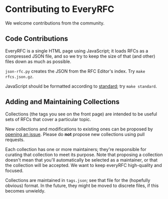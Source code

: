 # Contributing to EveryRFC

We welcome contributions from the community. 

## Code Contributions

EveryRFC is a single HTML page using JavaScript; it loads RFCs as a compressed JSON file, and so we
try to keep the size of that (and other) files down as much as possible.

`json-rfc.py` creates the JSON from the RFC Editor's index. Try `make rfcs.json.gz`.

JavaScript should be formatted according to
[standard](https://github.com/standard/standard); try `make standard`.


## Adding and Maintaining Collections

Collections (the tags you see on the front page) are intended to be useful sets
of RFCs that cover a particular topic.

New collections and modifications to existing ones can be proposed by [opening an
issue](https://github.com/EveryRFC/everyRFC/issues/new). Please do **not** propose new collections
using pull requests.

Each collection has one or more maintainers; they're responsible for curating that collection to
meet its purpose. Note that proposing a collection doesn't mean that you'll automatically be
selected as a maintainer, or that the collection will be accepted. We want to keep everyRFC
high-quality and focused.

Collections are maintained in `tags.json`; see that file for the (hopefully obvious) format. In the
future, they might be moved to discrete files, if this becomes unwieldy.
